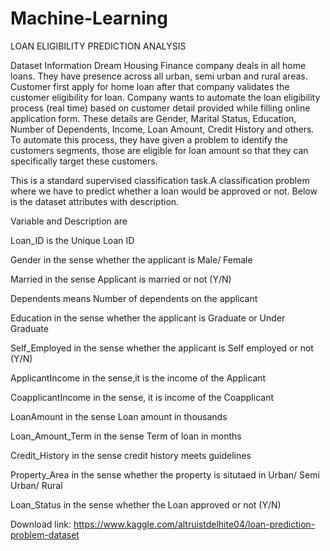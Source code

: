 # Machine-Learning
LOAN ELIGIBILITY PREDICTION ANALYSIS

Dataset Information
Dream Housing Finance company deals in all home loans. They have presence across all urban, semi urban and rural areas. Customer first apply for home loan after that company validates the customer eligibility for loan. Company wants to automate the loan eligibility process (real time) based on customer detail provided while filling online application form. These details are Gender, Marital Status, Education, Number of Dependents, Income, Loan Amount, Credit History and others. To automate this process, they have given a problem to identify the customers segments, those are eligible for loan amount so that they can specifically target these customers.

This is a standard supervised classification task.A classification problem where we have to predict whether a loan would be approved or not. Below is the dataset attributes with description.

Variable and Description are

Loan_ID	is the Unique Loan ID

Gender in the sense whether the applicant is Male/ Female

Married in the sense Applicant is married or not (Y/N)

Dependents means Number of dependents on the applicant

Education	in the sense whether the applicant is Graduate or Under Graduate

Self_Employed	in the sense whether the applicant is Self employed or not (Y/N)

ApplicantIncome in the sense,it is the income of the Applicant

CoapplicantIncome in the sense, it is income of the Coapplicant 

LoanAmount in the sense Loan amount in thousands

Loan_Amount_Term in the sense Term of loan in months

Credit_History in the sense credit history meets guidelines

Property_Area	in the sense whether the property is situtaed in Urban/ Semi Urban/ Rural

Loan_Status in the sense whether the Loan approved or not (Y/N)

Download link: https://www.kaggle.com/altruistdelhite04/loan-prediction-problem-dataset
